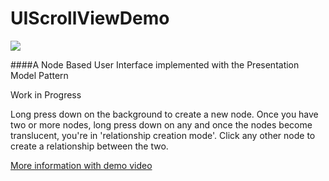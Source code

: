 UIScrollViewDemo
================

![](http://www.flexmonkey.co.uk/swift/IMG_0492.PNG)

####A Node Based User Interface implemented with the Presentation Model Pattern

Work in Progress

Long press down on the background to create a new node. Once you have two or more nodes, long press down on any and once the nodes become translucent, you're in 'relationship creation mode'. Click any other node to create a relationship between the two.

[More information with demo video](http://flexmonkey.blogspot.co.uk/2014/10/creating-node-based-user-interface-for.html)


